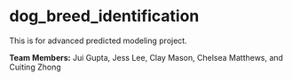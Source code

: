 # dog_breed_identification
This is for advanced predicted modeling project.

**Team Members:**
Jui Gupta, Jess Lee, Clay Mason, Chelsea Matthews, and Cuiting Zhong

